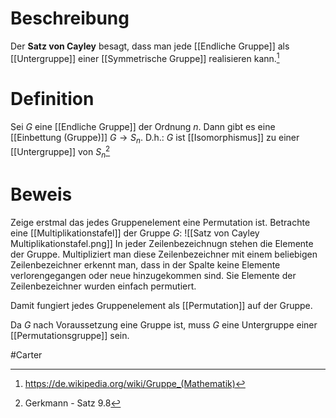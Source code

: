 # Beschreibung
Der **Satz von Cayley** besagt, dass man jede [[Endliche Gruppe]] als [[Untergruppe]] einer [[Symmetrische Gruppe]] realisieren kann.[^1]

# Definition
Sei $G$ eine [[Endliche Gruppe]] der Ordnung $n$. Dann gibt es eine [[Einbettung (Gruppe)]] $G \to S_n$.
D.h.: $G$ ist [[Isomorphismus]] zu einer [[Untergruppe]] von $S_n$[^2]


# Beweis
Zeige erstmal das jedes Gruppenelement eine Permutation ist.
Betrachte eine [[Multiplikationstafel]] der Gruppe $G$:
![[Satz von Cayley Multiplikationstafel.png]]
In jeder Zeilenbezeichnugn stehen die Elemente der Gruppe. Multipliziert man diese Zeilenbezeichner mit einem beliebigen Zeilenbezeichner erkennt man, dass in der Spalte keine Elemente verlorengegangen oder neue hinzugekommen sind. Sie Elemente der Zeilenbezeichner wurden einfach permutiert.

Damit fungiert jedes Gruppenelement als [[Permutation]] auf der Gruppe.


Da $G$ nach Voraussetzung eine Gruppe ist, muss $G$ eine Untergruppe einer [[Permutationsgruppe]] sein.

#Carter 

[^1]: https://de.wikipedia.org/wiki/Gruppe_(Mathematik)
[^2]: Gerkmann - Satz 9.8